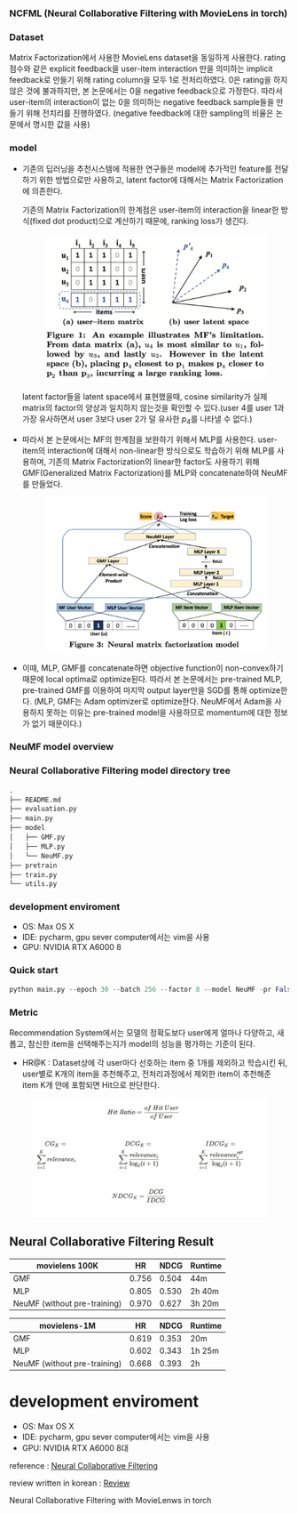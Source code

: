 ### NCFML (Neural Collaborative Filtering with MovieLens in torch)
### Dataset

Matrix Factorization에서 사용한 MovieLens dataset을 동일하게 사용한다. rating 점수와 같은 explicit feedback을 user-item interaction 만을 의미하는 implicit feedback로 만들기 위해 rating column을 모두 1로 전처리하였다. 0은 rating을 하지 않은 것에 불과하지만, 본 논문에서는 0을 negative feedback으로 가정한다. 따라서 user-item의 interaction이 없는 0을 의미하는 negative feedback sample들을 만들기 위해 전치리를 진행하였다. (negative feedback에 대한 sampling의 비율은 논문에서 명시한 값을 사용)

### model

- 기존의 딥러닝을 추천시스템에 적용한 연구들은 model에 추가적인 feature를 전달하기 위한 방법으로만 사용하고, latent factor에 대해서는 Matrix Factorization에 의존한다.

    기존의 Matrix Factorization의 한계점은 user-item의 interaction을 linear한 방식(fixed dot product)으로 계산하기 때문에, ranking loss가 생긴다.

    <p align="center">
    <div class="center">
      <figure>
        <a href="/images/matrix_limit.png"><img src="images/matrix_limit.png" width="600" ></a>
      </figure>
    </div>
    </p>

     latent factor들을 latent space에서 표현했을때, cosine similarity가 실제 matrix의 factor의 양상과 일치하지 않는것을 확인할 수 있다.(user 4를 user 1과 가장 유사하면서 user 3보다 user 2가 덜 유사한 $p_4$를 나타낼 수 없다.)

- 따라서 본 논문에서는 MF의 한계점을 보완하기 위해서 MLP를 사용한다. user-item의 interaction에 대해서 non-linear한 방식으로도 학습하기 위해 MLP를 사용하며, 기존의 Matrix Factorization의 linear한 factor도 사용하기 위해 GMF(Generalized Matrix Factorization)를 MLP와 concatenate하여 NeuMF를 만들었다.

  <p align="center">
  <div class="center">
    <figure>
      <a href="/images/NeuMF.png"><img src="images/NeuMF.png" width="600" ></a>
    </figure>
  </div>
  </p>

- 이때, MLP, GMF를 concatenate하면 objective function이 non-convex하기 때문에 local optima로 optimize된다. 따라서 본 논문에서는 pre-trained MLP, pre-trained GMF를 이용하여 마지막 output layer만을 SGD를 통해 optimize한다. (MLP, GMF는 Adam optimizer로 optimize한다. NeuMF에서 Adam을 사용하지 못하는 이유는 pre-trained model을 사용하므로 momentum에 대한 정보가 없기 때문이다.)

### NeuMF model overview



### Neural Collaborative Filtering model directory tree

```python
.
├── README.md
├── evaluation.py
├── main.py
├── model
│   ├── GMF.py
│   ├── MLP.py
│   └── NeuMF.py
├── pretrain
├── train.py
└── utils.py
```

### development enviroment

- OS: Max OS X
- IDE: pycharm, gpu sever computer에서는 vim을 사용
- GPU: NVIDIA RTX A6000 8

### Quick start

```python
python main.py --epoch 30 --batch 256 --factor 8 --model NeuMF -pr False --topk 10 --file_size 100k --layer 64 32 16 --download True --use_pretrain False
```

### Metric

Recommendation System에서는 모델의 정확도보다 user에게 얼마나 다양하고, 새롭고, 참신한 item을 선택해주는지가 model의 성능을 평가하는 기준이 된다.

- HR@K : Dataset상에 각 user마다 선호하는 item 중 1개를 제외하고 학습시킨 뒤, user별로 K개의 item을 추천해주고, 전처리과정에서 제외한 item이 추천해준 item K개 안에 포함되면 Hit으로 판단한다.

<p align="center">
<div class="center">
  <figure>
    <a href="/images/Metric.png"><img src="images/Metric.png" width="600" ></a>
  </figure>
</div>
</p>

## Neural Collaborative Filtering Result

| movielens 100K | HR | NDCG | Runtime |
| --- | --- | --- | --- |
| GMF | 0.756 | 0.504 | 44m |
| MLP | 0.805 | 0.530 | 2h 40m |
| NeuMF (without pre-training) | 0.970 | 0.627 | 3h 20m |

| movielens-1M | HR | NDCG | Runtime |
| --- | --- | --- | --- |
| GMF | 0.619 | 0.353 | 20m |
| MLP | 0.602 | 0.343 | 1h 25m |
| NeuMF (without pre-training) | 0.668 | 0.393 | 2h |

# development enviroment

- OS: Max OS X
- IDE: pycharm, gpu sever computer에서는 vim을 사용
- GPU: NVIDIA RTX A6000 8대


reference : [Neural Collaborative Filtering](https://arxiv.org/abs/1708.05031)

review written in korean : [Review](https://changhyeonnam.github.io/2021/12/28/Neural_Collaborative_Filtering.html)

Neural Collaborative Filtering with MovieLenws in torch
